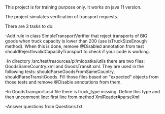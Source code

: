 This project is for training purpose only. It works on java 11 version.

The project simulates verification of transport requests.

There are 3 tasks to do:

-Add rule in class SimpleTransportVerifier that reject transports of 
BIG goods when truck capacity is lower than 200 (use isTruckSizeEnough method).
When this is done, remove @Disabled annotation from test shouldRejectInvalidCapacityTransport
to check if your code is working.

-In directory /src/test/resources/pl/mlopatka/utils there are two files: GoodsSameCountry.xml 
and GoodsTransit.xml. They are used in the following tests: shouldParseGoodsFromSameCountry, 
shouldParseTransitGoods. Fill those files based on "expected" objects from those tests and
remove @Disable annotations from them.

-In GoodsTransport.xsd file there is truck_type missing. Define this type and then uncomment
line: first line from method XmlReader#parseXml

-Answer questions from Questions.txt


